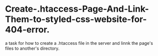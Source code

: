 # Create-.htaccess-Page-And-Link-Them-to-styled-css-website-for-404-error.
a task for how to create a .htaccess file in the server and linnk the page's files to another's directory.
